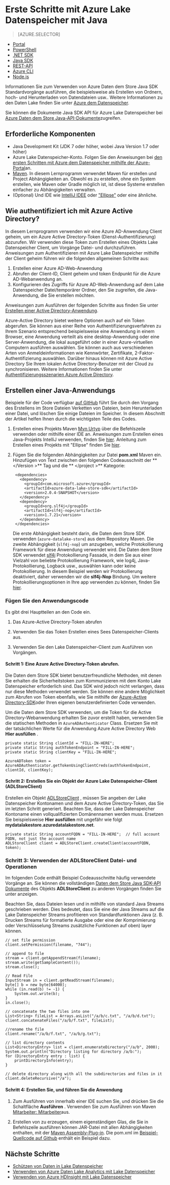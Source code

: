 <properties
   pageTitle="Verwenden Sie die Daten dem Store Java SDK zum Entwickeln von Applications | Microsoft Azure"
   description="Verwenden Sie zum Entwickeln von Applications Azure Daten dem Store Java SDK"
   services="data-lake-store"
   documentationCenter=""
   authors="nitinme"
   manager="jhubbard"
   editor="cgronlun"/>

<tags
   ms.service="data-lake-store"
   ms.devlang="na"
   ms.topic="get-started-article"
   ms.tgt_pltfrm="na"
   ms.workload="big-data"
   ms.date="10/17/2016"
   ms.author="nitinme"/>

# <a name="get-started-with-azure-data-lake-store-using-java"></a>Erste Schritte mit Azure Lake Datenspeicher mit Java

> [AZURE.SELECTOR]
- [Portal](data-lake-store-get-started-portal.md)
- [PowerShell](data-lake-store-get-started-powershell.md)
- [.NET SDK](data-lake-store-get-started-net-sdk.md)
- [Java SDK](data-lake-store-get-started-java-sdk.md)
- [REST-API](data-lake-store-get-started-rest-api.md)
- [Azure CLI](data-lake-store-get-started-cli.md)
- [Node.js](data-lake-store-manage-use-nodejs.md)

Informationen Sie zum Verwenden von Azure Daten dem Store Java SDK Standardvorgänge ausführen, die beispielsweise als Erstellen von Ordnern, hoch- und Herunterladen von Datendateien usw.. Weitere Informationen zu den Daten Lake finden Sie unter [Azure dem Datenspeicher](data-lake-store-overview.md).

Sie können die Dokumente Java SDK API für Azure Lake Datenspeicher bei [Azure Daten dem Store Java-API-Dokumente](https://azure.github.io/azure-data-lake-store-java/javadoc/)zugreifen.

## <a name="prerequisites"></a>Erforderliche Komponenten

* Java Development Kit (JDK 7 oder höher, wobei Java Version 1.7 oder höher)
* Azure Lake Datenspeicher-Konto. Folgen Sie den Anweisungen bei [den ersten Schritten mit Azure dem Datenspeicher mithilfe der Azure-Portal](data-lake-store-get-started-portal.md)an.
* [Maven](https://maven.apache.org/install.html). In diesem Lernprogramm verwendet Maven für erstellen und Project Abhängigkeiten an. Obwohl es zu erstellen, ohne ein System erstellen, wie Maven oder Gradle möglich ist, ist diese Systeme erstellen einfacher zu Abhängigkeiten verwalten.
* (Optional) Und IDE wie [IntelliJ IDEE](https://www.jetbrains.com/idea/download/) oder ["Ellipse"](https://www.eclipse.org/downloads/) oder eine ähnliche.

## <a name="how-do-i-authenticate-using-azure-active-directory"></a>Wie authentifiziert ich mit Azure Active Directory?

In diesem Lernprogramm verwenden wir eine Azure AD-Anwendung Client geheim, um ein Azure Active Directory-Token (Dienst-Authentifizierung) abzurufen. Wir verwenden diese Token zum Erstellen eines Objekts Lake Datenspeicher Client, um Vorgänge Datei- und durchzuführen. Anweisungen zum Authentifizieren mit Azure Lake Datenspeicher mithilfe der Client geheim führen wir die folgenden allgemeinen Schritte aus:

1. Erstellen einer Azure AD-Web-Anwendung
2. Abrufen der Client-ID, Client geheim und token Endpunkt für die Azure AD-Webanwendung an.
3. Konfigurieren des Zugriffs für Azure AD-Web-Anwendung auf dem Lake Datenspeicher Datei/temporärer Ordner, den Sie zugreifen, die Java-Anwendung, die Sie erstellen möchten.

Anweisungen zum Ausführen der folgenden Schritte aus finden Sie unter [Erstellen einer Active Directory-Anwendung](data-lake-store-authenticate-using-active-directory.md#create-an-active-directory-application).

Azure-Active Directory bietet weitere Optionen auch auf ein Token abgerufen. Sie können aus einer Reihe von Authentifizierungsverfahren zu Ihrem Szenario entsprechend beispielsweise eine Anwendung in einem Browser, eine Anwendung verteilt als eine desktop-Anwendung oder eine Server-Anwendung, die lokal ausgeführt oder in einer Azure-virtuellen Computern ausführen auswählen. Sie können auch aus verschiedenen Arten von Anmeldeinformationen wie Kennwörter, Zertifikate, 2-Faktor-Authentifizierung auswählen. Darüber hinaus können mit Azure Active Directory Sie Ihrem lokalen Active Directory-Benutzer mit der Cloud zu synchronisieren. Weitere Informationen finden Sie unter [Authentifizierungsszenarien Azure Active Directory](../active-directory/active-directory-authentication-scenarios.md). 

## <a name="create-a-java-application"></a>Erstellen einer Java-Anwendungs

Beispiele für der Code verfügbar [auf GitHub](https://azure.microsoft.com/documentation/samples/data-lake-store-java-upload-download-get-started/) führt Sie durch den Vorgang des Erstellens im Store Dateien Verketten von Dateien, beim Herunterladen einer Datei, und löschen Sie einige Dateien im Speicher. In diesem Abschnitt der Artikel helfen Ihnen durch die wichtigsten Teile des Codes.

1. Erstellen eines Projekts Maven [Mvn Urtyp](https://maven.apache.org/guides/getting-started/maven-in-five-minutes.html) über die Befehlszeile verwenden oder mithilfe einer IDE an. Anweisungen zum Erstellen eines Java-Projekts IntelliJ verwenden, finden Sie [hier](https://www.jetbrains.com/help/idea/2016.1/creating-and-running-your-first-java-application.html). Anleitung zum Erstellen eines Projekts mit "Ellipse" finden Sie [hier](http://help.eclipse.org/mars/index.jsp?topic=%2Forg.eclipse.jdt.doc.user%2FgettingStarted%2Fqs-3.htm). 

2. Fügen Sie die folgenden Abhängigkeiten zur Datei **pom.xml** Maven ein. Hinzufügen von Text zwischen den folgenden Codeausschnitt der ** \</Version >** Tag und die ** \</project >** Kategorie:

        <dependencies>
          <dependency>
            <groupId>com.microsoft.azure</groupId>
            <artifactId>azure-data-lake-store-sdk</artifactId>
            <version>2.0.4-SNAPSHOT</version>
          </dependency>
          <dependency>
            <groupId>org.slf4j</groupId>
            <artifactId>slf4j-nop</artifactId>
            <version>1.7.21</version>
          </dependency>
        </dependencies>

    Die erste Abhängigkeit besteht darin, die Daten dem Store SDK verwenden (`azure-datalake-store`) aus dem Repository Maven. Die zweite Abhängigkeit (`slf4j-nop`) um anzugeben, welche Protokollierung Framework für diese Anwendung verwendet wird. Die Daten dem Store SDK verwendet [slf4j](http://www.slf4j.org/) Protokollierung Fassade, in dem Sie aus einer Vielzahl von beliebte Protokollierung Framework, wie log4j, Java-Protokollierung, Logback usw., auswählen kann oder keine Protokollierung. In diesem Beispiel werden wir Protokollierung deaktiviert, daher verwenden wir die **slf4j-Nop** Bindung. Um weitere Protokollierungsoptionen in Ihre app verwenden zu können, finden Sie [hier](http://www.slf4j.org/manual.html#projectDep).

### <a name="add-the-application-code"></a>Fügen Sie den Anwendungscode

Es gibt drei Hauptteilen an den Code ein.

1. Das Azure-Active Directory-Token abrufen

2. Verwenden Sie das Token Erstellen eines Sees Datenspeicher-Clients aus.

3. Verwenden Sie den Lake Datenspeicher-Client zum Ausführen von Vorgängen.

#### <a name="step-1-obtain-an-azure-active-directory-token"></a>Schritt 1: Eine Azure Active Directory-Token abrufen.

Die Daten dem Store SDK bietet benutzerfreundliche Methoden, mit denen Sie erhalten die Sicherheitstoken zum Kommunizieren mit dem Konto Lake Datenspeicher erforderlich sind. Das SDK wird jedoch nicht verlangen, dass nur diese Methoden verwendet werden. Sie können eine andere Möglichkeit zum Abrufen von Token ebenfalls, wie Sie mithilfe der [Azure-Active Directory-SDK](https://github.com/AzureAD/azure-activedirectory-library-for-java)oder Ihren eigenen benutzerdefinierten Code verwenden.

Um die Daten dem Store SDK verwenden, um die Token für die Active Directory-Webanwendung erhalten Sie zuvor erstellt haben, verwenden Sie die statischen Methoden in `AzureADAuthenticator` Class. Ersetzen Sie mit der tatsächlichen Werte für die Anwendung Azure Active Directory Web **Hier ausfüllen** .

    private static String clientId = "FILL-IN-HERE";
    private static String authTokenEndpoint = "FILL-IN-HERE";
    private static String clientKey = "FILL-IN-HERE";

    AzureADToken token = AzureADAuthenticator.getTokenUsingClientCreds(authTokenEndpoint, clientId, clientKey);

#### <a name="step-2-create-an-azure-data-lake-store-client-adlstoreclient-object"></a>Schritt 2: Erstellen Sie ein Objekt der Azure Lake Datenspeicher-Client (ADLStoreClient)

Erstellen ein Objekt [ADLStoreClient](https://azure.github.io/azure-data-lake-store-java/javadoc/) , müssen Sie angeben der Lake Datenspeicher Kontonamen und dem Azure Active Directory-Token, das Sie im letzten Schritt generiert. Beachten Sie, dass der Lake Datenspeicher Kontoname einen vollqualifizierten Domänennamen werden muss. Ersetzen Sie beispielsweise **Hier ausfüllen** mit ungefähr wie folgt **mydatalakestore.azuredatalakestore.net**.

    private static String accountFQDN = "FILL-IN-HERE";  // full account FQDN, not just the account name
    ADLStoreClient client = ADLStoreClient.createClient(accountFQDN, token);

### <a name="step-3-use-the-adlstoreclient-to-perform-file-and-directory-operations"></a>Schritt 3: Verwenden der ADLStoreClient Datei- und Operationen

Im folgenden Code enthält Beispiel Codeausschnitte häufig verwendete Vorgänge an. Sie können die vollständigen [Daten dem Store Java SDK-API Dokumente](https://azure.github.io/azure-data-lake-store-java/javadoc/) des Objekts **ADLStoreClient** zu anderen Vorgängen finden Sie unter anzeigen.
 
Beachten Sie, dass Dateien lesen und in mithilfe von standard Java Streams geschrieben werden. Dies bedeutet, dass Sie eine der Java Streams auf die Lake Datenspeicher Streams profitieren von Standardfunktionen Java (z. B. Drucken Streams für formatierte Ausgabe oder eine der Komprimierung oder Verschlüsselung Streams zusätzliche Funktionen auf oben) layer können.

    // set file permission
    client.setPermission(filename, "744");

    // append to file
    stream = client.getAppendStream(filename);
    stream.write(getSampleContent());
    stream.close();

    // Read File
    InputStream in = client.getReadStream(filename);
    byte[] b = new byte[64000];
    while (in.read(b) != -1) {
        System.out.write(b);
    }
    in.close();

    // concatenate the two files into one
    List<String> fileList = Arrays.asList("/a/b/c.txt", "/a/b/d.txt");
    client.concatenateFiles("/a/b/f.txt", fileList);

    //rename the file
    client.rename("/a/b/f.txt", "/a/b/g.txt");

    // list directory contents
    List<DirectoryEntry> list = client.enumerateDirectory("/a/b", 2000);
    System.out.println("Directory listing for directory /a/b:");
    for (DirectoryEntry entry : list) {
        printDirectoryInfo(entry);
    }

    // delete directory along with all the subdirectories and files in it
    client.deleteRecursive("/a");

#### <a name="step-4-build-and-run-the-application"></a>Schritt 4: Erstellen Sie, und führen Sie die Anwendung

1. Zum Ausführen von innerhalb einer IDE suchen Sie, und drücken Sie die Schaltfläche **Ausführen** . Verwenden Sie zum Ausführen von Maven [Mitarbeiter: Mitarbeiter](http://www.mojohaus.org/exec-maven-plugin/exec-mojo.html)aus.

2. Erstellen von zu erzeugen, einem eigenständigen Glas, die Sie in Befehlszeile ausführen können JAR-Datei mit allen Abhängigkeiten enthalten, mit der [Maven Assembly-Plug-in](http://maven.apache.org/plugins/maven-assembly-plugin/usage.html). Die pom.xml im [Beispiel-Quellcode auf Github](https://github.com/Azure-Samples/data-lake-store-java-upload-download-get-started/blob/master/pom.xml) enthält ein Beispiel dazu.


## <a name="next-steps"></a>Nächste Schritte

- [Schützen von Daten in Lake Datenspeicher](data-lake-store-secure-data.md)
- [Verwenden von Azure Daten Lake Analytics mit Lake Datenspeicher](../data-lake-analytics/data-lake-analytics-get-started-portal.md)
- [Verwenden von Azure HDInsight mit Lake Datenspeicher](data-lake-store-hdinsight-hadoop-use-portal.md)
